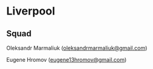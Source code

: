 # Liverpool

## Squad 

Oleksandr Marmaliuk (oleksandrmarmaliuk@gmail.com)

Eugene Hromov (eugene13hromov@gmail.com)
